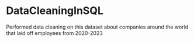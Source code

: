 # DataCleaningInSQL
Performed data cleaning on this dataset about companies around the world that laid off employees from 2020-2023
